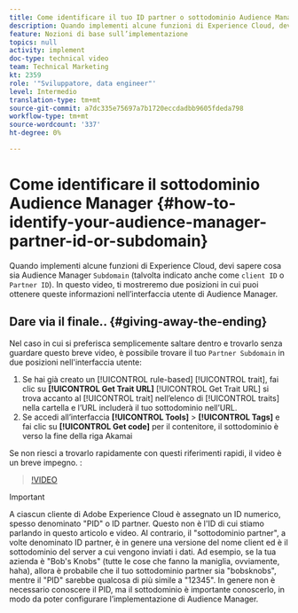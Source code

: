 ```yaml
---
title: Come identificare il tuo ID partner o sottodominio Audience Manager
description: Quando implementi alcune funzioni di Experience Cloud, devi sapere qual è il tuo "ID partner" di Audience Manager (talvolta indicato anche come "ID cliente" o "Sottodominio"). In questo video verranno mostrati due punti in cui è possibile ottenere questo ID nell’interfaccia utente di Audience Manager.
feature: Nozioni di base sull’implementazione
topics: null
activity: implement
doc-type: technical video
team: Technical Marketing
kt: 2359
role: '"Sviluppatore, data engineer"'
level: Intermedio
translation-type: tm+mt
source-git-commit: a7dc335e75697a7b1720eccdadbb9605fdeda798
workflow-type: tm+mt
source-wordcount: '337'
ht-degree: 0%

---
```



# Come identificare il sottodominio Audience Manager {#how-to-identify-your-audience-manager-partner-id-or-subdomain}

Quando implementi alcune funzioni di Experience Cloud, devi sapere cosa sia Audience Manager `Subdomain` (talvolta indicato anche come `client ID` o `Partner ID`). In questo video, ti mostreremo due posizioni in cui puoi ottenere queste informazioni nell’interfaccia utente di Audience Manager.

## Dare via il finale.. {#giving-away-the-ending}

Nel caso in cui si preferisca semplicemente saltare dentro e trovarlo senza guardare questo breve video, è possibile trovare il tuo `Partner Subdomain` in due posizioni nell&#39;interfaccia utente:

1. Se hai già creato un [!UICONTROL rule-based] [!UICONTROL trait], fai clic su **[!UICONTROL Get Trait URL]**
   [!UICONTROL Get Trait URL] si trova accanto al  [!UICONTROL trait] nell’elenco di  [!UICONTROL traits] nella cartella e l’URL includerà il tuo sottodominio nell’URL.
1. Se accedi all’interfaccia **[!UICONTROL Tools]** > **[!UICONTROL Tags]** e fai clic su **[!UICONTROL Get code]** per il contenitore, il sottodominio è verso la fine della riga Akamai

Se non riesci a trovarlo rapidamente con questi riferimenti rapidi, il video è un breve impegno. :

>[!VIDEO](https://video.tv.adobe.com/v/25922/?quality=12)

>[!IMPORTANT]
>
>A ciascun cliente di Adobe Experience Cloud è assegnato un ID numerico, spesso denominato &quot;PID&quot; o ID partner. Questo non è l&#39;ID di cui stiamo parlando in questo articolo e video. Al contrario, il &quot;sottodominio partner&quot;, a volte denominato ID partner, è in genere una versione del nome client ed è il sottodominio del server a cui vengono inviati i dati. Ad esempio, se la tua azienda è &quot;Bob&#39;s Knobs&quot; (tutte le cose che fanno la maniglia, ovviamente, haha), allora è probabile che il tuo sottodominio partner sia &quot;bobsknobs&quot;, mentre il &quot;PID&quot; sarebbe qualcosa di più simile a &quot;12345&quot;. In genere non è necessario conoscere il PID, ma il sottodominio è importante conoscerlo, in modo da poter configurare l’implementazione di Audience Manager.

